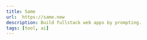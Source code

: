 ```yaml
---
title: Same
url:  https://same.new
description: Build fullstack web apps by prompting.
tags: [tool, ai]
---
```

